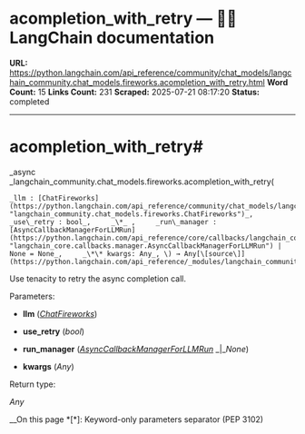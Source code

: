 # acompletion_with_retry — 🦜🔗 LangChain  documentation

**URL:** https://python.langchain.com/api_reference/community/chat_models/langchain_community.chat_models.fireworks.acompletion_with_retry.html
**Word Count:** 15
**Links Count:** 231
**Scraped:** 2025-07-21 08:17:20
**Status:** completed

---

# acompletion\_with\_retry\#

_async _langchain\_community.chat\_models.fireworks.acompletion\_with\_retry\(

    _llm : [ChatFireworks](https://python.langchain.com/api_reference/community/chat_models/langchain_community.chat_models.fireworks.ChatFireworks.html#langchain_community.chat_models.fireworks.ChatFireworks "langchain_community.chat_models.fireworks.ChatFireworks")_,     _use\_retry : bool_,     _\*_ ,     _run\_manager : [AsyncCallbackManagerForLLMRun](https://python.langchain.com/api_reference/core/callbacks/langchain_core.callbacks.manager.AsyncCallbackManagerForLLMRun.html#langchain_core.callbacks.manager.AsyncCallbackManagerForLLMRun "langchain_core.callbacks.manager.AsyncCallbackManagerForLLMRun") | None = None_,     _\*\* kwargs: Any_, \) → Any[\[source\]](https://python.langchain.com/api_reference/_modules/langchain_community/chat_models/fireworks.html#acompletion_with_retry)\#     

Use tenacity to retry the async completion call.

Parameters:     

  * **llm** \([_ChatFireworks_](https://python.langchain.com/api_reference/community/chat_models/langchain_community.chat_models.fireworks.ChatFireworks.html#langchain_community.chat_models.fireworks.ChatFireworks "langchain_community.chat_models.fireworks.ChatFireworks")\)

  * **use\_retry** \(_bool_\)

  * **run\_manager** \([_AsyncCallbackManagerForLLMRun_](https://python.langchain.com/api_reference/core/callbacks/langchain_core.callbacks.manager.AsyncCallbackManagerForLLMRun.html#langchain_core.callbacks.manager.AsyncCallbackManagerForLLMRun "langchain_core.callbacks.manager.AsyncCallbackManagerForLLMRun") _|__None_\)

  * **kwargs** \(_Any_\)

Return type:     

_Any_

__On this page   *[\*]: Keyword-only parameters separator (PEP 3102)
